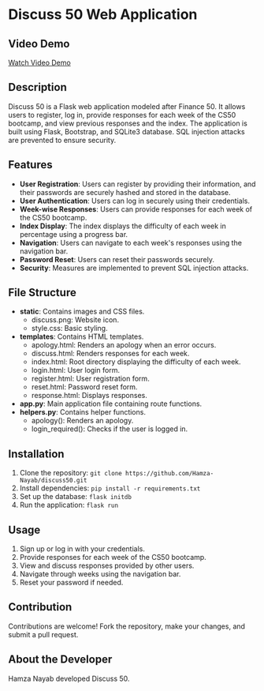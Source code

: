 # Discuss 50 Web Application

## Video Demo
[Watch Video Demo](https://submit.cs50.io/users/Hamza-Nayab/cs50/problems/2023/x/project)

## Description
Discuss 50 is a Flask web application modeled after Finance 50. It allows users to register, log in, provide responses for each week of the CS50 bootcamp, and view previous responses and the index. The application is built using Flask, Bootstrap, and SQLite3 database. SQL injection attacks are prevented to ensure security.

## Features
- **User Registration**: Users can register by providing their information, and their passwords are securely hashed and stored in the database.
- **User Authentication**: Users can log in securely using their credentials.
- **Week-wise Responses**: Users can provide responses for each week of the CS50 bootcamp.
- **Index Display**: The index displays the difficulty of each week in percentage using a progress bar.
- **Navigation**: Users can navigate to each week's responses using the navigation bar.
- **Password Reset**: Users can reset their passwords securely.
- **Security**: Measures are implemented to prevent SQL injection attacks.

## File Structure
- **static**: Contains images and CSS files.
  - discuss.png: Website icon.
  - style.css: Basic styling.
- **templates**: Contains HTML templates.
  - apology.html: Renders an apology when an error occurs.
  - discuss.html: Renders responses for each week.
  - index.html: Root directory displaying the difficulty of each week.
  - login.html: User login form.
  - register.html: User registration form.
  - reset.html: Password reset form.
  - response.html: Displays responses.
- **app.py**: Main application file containing route functions.
- **helpers.py**: Contains helper functions.
  - apology(): Renders an apology.
  - login_required(): Checks if the user is logged in.

## Installation
1. Clone the repository: `git clone https://github.com/Hamza-Nayab/discuss50.git`
2. Install dependencies: `pip install -r requirements.txt`
3. Set up the database: `flask initdb`
4. Run the application: `flask run`

## Usage
1. Sign up or log in with your credentials.
2. Provide responses for each week of the CS50 bootcamp.
3. View and discuss responses provided by other users.
4. Navigate through weeks using the navigation bar.
5. Reset your password if needed.

## Contribution
Contributions are welcome! Fork the repository, make your changes, and submit a pull request.

## About the Developer
Hamza Nayab developed Discuss 50.
